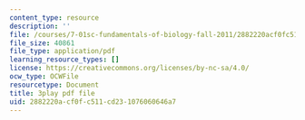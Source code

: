 ```yaml
---
content_type: resource
description: ''
file: /courses/7-01sc-fundamentals-of-biology-fall-2011/2882220acf0fc511cd231076060646a7_BIIWlZqWxKg.pdf
file_size: 40861
file_type: application/pdf
learning_resource_types: []
license: https://creativecommons.org/licenses/by-nc-sa/4.0/
ocw_type: OCWFile
resourcetype: Document
title: 3play pdf file
uid: 2882220a-cf0f-c511-cd23-1076060646a7
---
```

